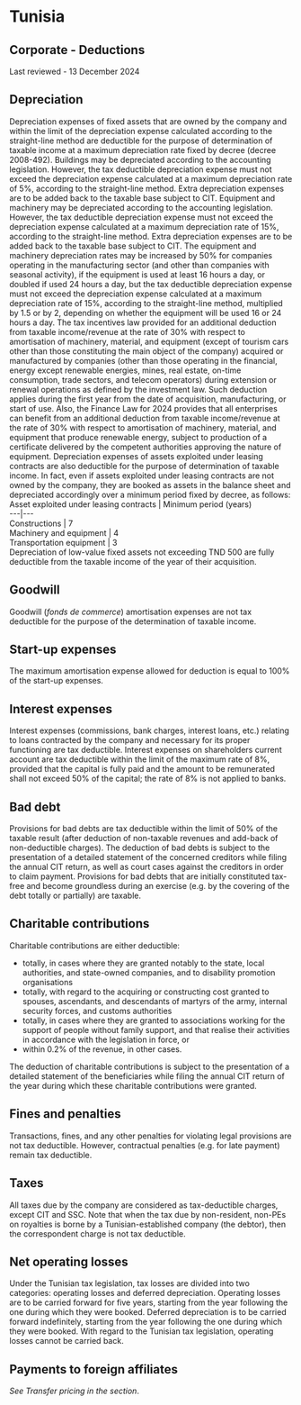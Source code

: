 # Tunisia
## Corporate - Deductions
Last reviewed - 13 December 2024
## Depreciation
Depreciation expenses of fixed assets that are owned by the company and within the limit of the depreciation expense calculated according to the straight-line method are deductible for the purpose of determination of taxable income at a maximum depreciation rate fixed by decree (decree 2008-492).
Buildings may be depreciated according to the accounting legislation. However, the tax deductible depreciation expense must not exceed the depreciation expense calculated at a maximum depreciation rate of 5%, according to the straight-line method. Extra depreciation expenses are to be added back to the taxable base subject to CIT.
Equipment and machinery may be depreciated according to the accounting legislation. However, the tax deductible depreciation expense must not exceed the depreciation expense calculated at a maximum depreciation rate of 15%, according to the straight-line method. Extra depreciation expenses are to be added back to the taxable base subject to CIT.
The equipment and machinery depreciation rates may be increased by 50% for companies operating in the manufacturing sector (and other than companies with seasonal activity), if the equipment is used at least 16 hours a day, or doubled if used 24 hours a day, but the tax deductible depreciation expense must not exceed the depreciation expense calculated at a maximum depreciation rate of 15%, according to the straight-line method, multiplied by 1.5 or by 2, depending on whether the equipment will be used 16 or 24 hours a day.
The tax incentives law provided for an additional deduction from taxable income/revenue at the rate of 30% with respect to amortisation of machinery, material, and equipment (except of tourism cars other than those constituting the main object of the company) acquired or manufactured by companies (other than those operating in the financial, energy except renewable energies, mines, real estate, on-time consumption, trade sectors, and telecom operators) during extension or renewal operations as defined by the investment law. Such deduction applies during the first year from the date of acquisition, manufacturing, or start of use.
Also, the Finance Law for 2024 provides that all enterprises can benefit from an additional deduction from taxable income/revenue at the rate of 30% with respect to amortisation of machinery, material, and equipment that produce renewable energy, subject to production of a certificate delivered by the competent authorities approving the nature of equipment.
Depreciation expenses of assets exploited under leasing contracts are also deductible for the purpose of determination of taxable income. In fact, even if assets exploited under leasing contracts are not owned by the company, they are booked as assets in the balance sheet and depreciated accordingly over a minimum period fixed by decree, as follows:
Asset exploited under leasing contracts | Minimum period (years)  
---|---  
Constructions | 7  
Machinery and equipment | 4  
Transportation equipment | 3  
Depreciation of low-value fixed assets not exceeding TND 500 are fully deductible from the taxable income of the year of their acquisition.
## Goodwill
Goodwill (_fonds de commerce_) amortisation expenses are not tax deductible for the purpose of the determination of taxable income.
## Start-up expenses
The maximum amortisation expense allowed for deduction is equal to 100% of the start-up expenses.
## Interest expenses
Interest expenses (commissions, bank charges, interest loans, etc.) relating to loans contracted by the company and necessary for its proper functioning are tax deductible.
Interest expenses on shareholders current account are tax deductible within the limit of the maximum rate of 8%, provided that the capital is fully paid and the amount to be remunerated shall not exceed 50% of the capital; the rate of 8% is not applied to banks.
## Bad debt
Provisions for bad debts are tax deductible within the limit of 50% of the taxable result (after deduction of non-taxable revenues and add-back of non-deductible charges).
The deduction of bad debts is subject to the presentation of a detailed statement of the concerned creditors while filing the annual CIT return, as well as court cases against the creditors in order to claim payment.
Provisions for bad debts that are initially constituted tax-free and become groundless during an exercise (e.g. by the covering of the debt totally or partially) are taxable.
## Charitable contributions
Charitable contributions are either deductible:
  * totally, in cases where they are granted notably to the state, local authorities, and state-owned companies, and to disability promotion organisations 
  * totally, with regard to the acquiring or constructing cost granted to spouses, ascendants, and descendants of martyrs of the army, internal security forces, and customs authorities
  * totally, in cases where they are granted to associations working for the support of people without family support, and that realise their activities in accordance with the legislation in force, or
  * within 0.2% of the revenue, in other cases.


The deduction of charitable contributions is subject to the presentation of a detailed statement of the beneficiaries while filing the annual CIT return of the year during which these charitable contributions were granted.
## Fines and penalties
Transactions, fines, and any other penalties for violating legal provisions are not tax deductible. However, contractual penalties (e.g. for late payment) remain tax deductible.
## Taxes
All taxes due by the company are considered as tax-deductible charges, except CIT and SSC.
Note that when the tax due by non-resident, non-PEs on royalties is borne by a Tunisian-established company (the debtor), then the correspondent charge is not tax deductible.
## Net operating losses
Under the Tunisian tax legislation, tax losses are divided into two categories: operating losses and deferred depreciation.
Operating losses are to be carried forward for five years, starting from the year following the one during which they were booked.
Deferred depreciation is to be carried forward indefinitely, starting from the year following the one during which they were booked.
With regard to the Tunisian tax legislation, operating losses cannot be carried back.
## Payments to foreign affiliates
_See Transfer pricing in the section_.
